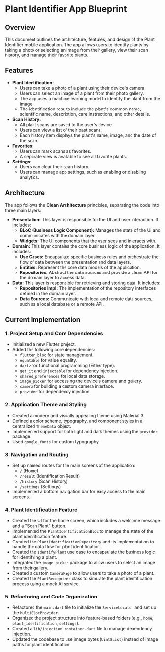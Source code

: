 # Plant Identifier App Blueprint

## Overview

This document outlines the architecture, features, and design of the Plant Identifier mobile application. The app allows users to identify plants by taking a photo or selecting an image from their gallery, view their scan history, and manage their favorite plants.

## Features

*   **Plant Identification:**
    *   Users can take a photo of a plant using their device's camera.
    *   Users can select an image of a plant from their photo gallery.
    *   The app uses a machine learning model to identify the plant from the image.
    *   The identification results include the plant's common name, scientific name, description, care instructions, and other details.
*   **Scan History:**
    *   All plant scans are saved to the user's device.
    *   Users can view a list of their past scans.
    *   Each history item displays the plant's name, image, and the date of the scan.
*   **Favorites:**
    *   Users can mark scans as favorites.
    *   A separate view is available to see all favorite plants.
*   **Settings:**
    *   Users can clear their scan history.
    *   Users can manage app settings, such as enabling or disabling analytics.

## Architecture

The app follows the **Clean Architecture** principles, separating the code into three main layers:

*   **Presentation:** This layer is responsible for the UI and user interaction. It includes:
    *   **BLoC (Business Logic Component):** Manages the state of the UI and communicates with the domain layer.
    *   **Widgets:** The UI components that the user sees and interacts with.
*   **Domain:** This layer contains the core business logic of the application. It includes:
    *   **Use Cases:** Encapsulate specific business rules and orchestrate the flow of data between the presentation and data layers.
    *   **Entities:** Represent the core data models of the application.
    *   **Repositories:** Abstract the data sources and provide a clean API for the domain layer to access data.
*   **Data:** This layer is responsible for retrieving and storing data. It includes:
    *   **Repositories Impl:** The implementation of the repository interfaces defined in the domain layer.
    *   **Data Sources:** Communicate with local and remote data sources, such as a local database or a remote API.

## Current Implementation

### 1. **Project Setup and Core Dependencies**

*   Initialized a new Flutter project.
*   Added the following core dependencies:
    *   `flutter_bloc` for state management.
    *   `equatable` for value equality.
    *   `dartz` for functional programming (Either type).
    *   `get_it` and `injectable` for dependency injection.
    *   `shared_preferences` for local data storage.
    *   `image_picker` for accessing the device's camera and gallery.
    *   `camera` for building a custom camera interface.
    *   `provider` for dependency injection.

### 2. **Application Theme and Styling**

*   Created a modern and visually appealing theme using Material 3.
*   Defined a color scheme, typography, and component styles in a centralized `ThemeData` object.
*   Implemented support for both light and dark themes using the `provider` package.
*   Used `google_fonts` for custom typography.

### 3. **Navigation and Routing**

*   Set up named routes for the main screens of the application:
    *   `/` (Home)
    *   `/result` (Identification Result)
    *   `/history` (Scan History)
    *   `/settings` (Settings)
*   Implemented a bottom navigation bar for easy access to the main screens.

### 4. **Plant Identification Feature**

*   Created the UI for the home screen, which includes a welcome message and a "Scan Plant" button.
*   Implemented the `PlantIdentificationBloc` to manage the state of the plant identification feature.
*   Created the `PlantIdentificationRepository` and its implementation to handle the data flow for plant identification.
*   Created the `IdentifyPlant` use case to encapsulate the business logic for identifying a plant.
*   Integrated the `image_picker` package to allow users to select an image from their gallery.
*   Created a custom `CameraPage` to allow users to take a photo of a plant.
*   Created the `PlantRecognizer` class to simulate the plant identification process using a mock AI service.

### 5. **Refactoring and Code Organization**

*   Refactored the `main.dart` file to initialize the `ServiceLocator` and set up the `MultiBlocProvider`.
*   Organized the project structure into feature-based folders (e.g., `home`, `plant_identification`, `settings`).
*   Created a `lib/injection_container.dart` file to manage dependency injection.
*   Updated the codebase to use image bytes (`Uint8List`) instead of image paths for plant identification.

